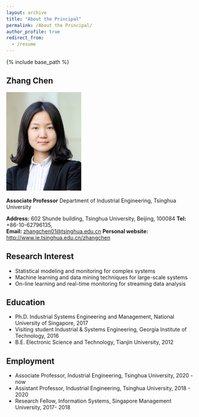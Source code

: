```yaml
---
layout: archive
title: "About the Principal"
permalink: /About the Principal/
author_profile: true
redirect_from:
  - /resume
---
```


{% include base_path %}

## Zhang Chen

![chenzhang](/images/chenzhang.png)

**Associate Professor**
Department of Industrial Engineering,
Tsinghua University

**Address:** 602 Shunde building, Tsinghua University, Beijing, 100084
**Tel:** +86-10-62796135,  
**Email:** zhangchen01@tsinghua.edu.cn
**Personal website:** http://www.ie.tsinghua.edu.cn/zhangchen

## Research Interest
+ Statistical modeling and monitoring for complex systems
+ Machine learning and data mining techniques for large-scale systems
+ On-line learning and real-time monitoring for streaming data analysis

## Education
+ Ph.D.                Industrial Systems Engineering and Management, National University of Singapore, 2017
+ Visiting student     Industrial & Systems Engineering, Georgia Institute of Technology, 2016
+ B.E.                 Electronic Science and Technology, Tianjin University, 2012

## Employment
+ Associate Professor, Industrial Engineering, Tsinghua University, 2020 - now 
+ Assistant Professor, Industrial Engineering, Tsinghua University, 2018 - 2020
+ Research Fellow, Information Systems, Singapore Management University, 2017- 2018



